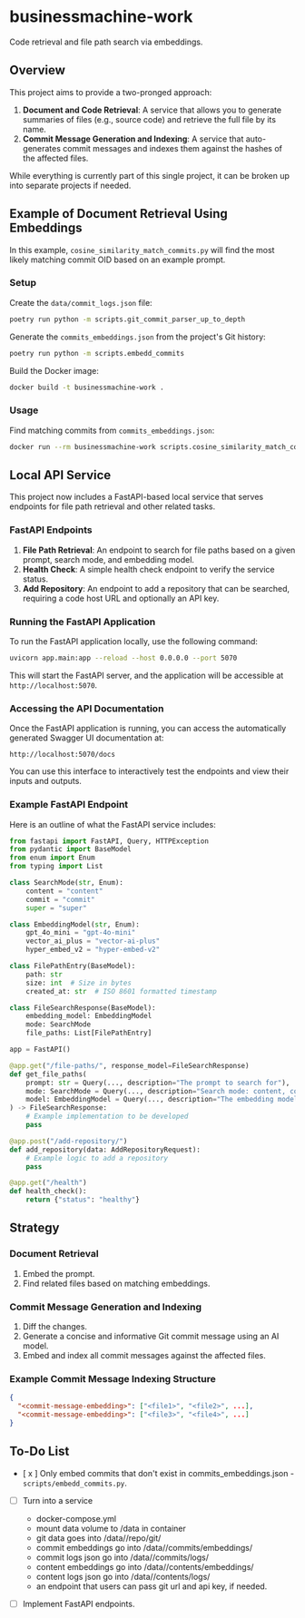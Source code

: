 
# businessmachine-work

Code retrieval and file path search via embeddings.

## Overview

This project aims to provide a two-pronged approach:

1. **Document and Code Retrieval**: A service that allows you to generate summaries of files (e.g., source code) and retrieve the full file by its name.
2. **Commit Message Generation and Indexing**: A service that auto-generates commit messages and indexes them against the hashes of the affected files.

While everything is currently part of this single project, it can be broken up into separate projects if needed.

## Example of Document Retrieval Using Embeddings

In this example, `cosine_similarity_match_commits.py` will find the most likely matching commit OID based on an example prompt.

### Setup

Create the `data/commit_logs.json` file:

```bash
poetry run python -m scripts.git_commit_parser_up_to_depth
```

Generate the `commits_embeddings.json` from the project's Git history:

```bash
poetry run python -m scripts.embedd_commits
```

Build the Docker image:

```bash
docker build -t businessmachine-work .
```

### Usage

Find matching commits from `commits_embeddings.json`:

```bash
docker run --rm businessmachine-work scripts.cosine_similarity_match_commits "What is the first commit."
```

## Local API Service

This project now includes a FastAPI-based local service that serves endpoints for file path retrieval and other related tasks.

### FastAPI Endpoints

1. **File Path Retrieval**: An endpoint to search for file paths based on a given prompt, search mode, and embedding model.
2. **Health Check**: A simple health check endpoint to verify the service status.
3. **Add Repository**: An endpoint to add a repository that can be searched, requiring a code host URL and optionally an API key.

### Running the FastAPI Application

To run the FastAPI application locally, use the following command:

```bash
uvicorn app.main:app --reload --host 0.0.0.0 --port 5070
```

This will start the FastAPI server, and the application will be accessible at `http://localhost:5070`.

### Accessing the API Documentation

Once the FastAPI application is running, you can access the automatically generated Swagger UI documentation at:

```
http://localhost:5070/docs
```

You can use this interface to interactively test the endpoints and view their inputs and outputs.

### Example FastAPI Endpoint

Here is an outline of what the FastAPI service includes:

```python
from fastapi import FastAPI, Query, HTTPException
from pydantic import BaseModel
from enum import Enum
from typing import List

class SearchMode(str, Enum):
    content = "content"
    commit = "commit"
    super = "super"

class EmbeddingModel(str, Enum):
    gpt_4o_mini = "gpt-4o-mini"
    vector_ai_plus = "vector-ai-plus"
    hyper_embed_v2 = "hyper-embed-v2"

class FilePathEntry(BaseModel):
    path: str
    size: int  # Size in bytes
    created_at: str  # ISO 8601 formatted timestamp

class FileSearchResponse(BaseModel):
    embedding_model: EmbeddingModel
    mode: SearchMode
    file_paths: List[FilePathEntry]

app = FastAPI()

@app.get("/file-paths/", response_model=FileSearchResponse)
def get_file_paths(
    prompt: str = Query(..., description="The prompt to search for"),
    mode: SearchMode = Query(..., description="Search mode: content, commit, or super"),
    model: EmbeddingModel = Query(..., description="The embedding model used")
) -> FileSearchResponse:
    # Example implementation to be developed
    pass

@app.post("/add-repository/")
def add_repository(data: AddRepositoryRequest):
    # Example logic to add a repository
    pass

@app.get("/health")
def health_check():
    return {"status": "healthy"}
```

## Strategy

### Document Retrieval

1. Embed the prompt.
2. Find related files based on matching embeddings.

### Commit Message Generation and Indexing

1. Diff the changes.
2. Generate a concise and informative Git commit message using an AI model.
3. Embed and index all commit messages against the affected files.

### Example Commit Message Indexing Structure

```json
{
  "<commit-message-embedding>": ["<file1>", "<file2>", ...],
  "<commit-message-embedding>": ["<file3>", "<file4>", ...]
}
```

## To-Do List

- [ x ] Only embed commits that don't exist in commits_embeddings.json - `scripts/embedd_commits.py`.
- [ ] Turn into a service
     - docker-compose.yml
     - mount data volume to /data in container
     - git data goes into /data/<reponame>/repo/git/
     - commit embeddings go into /data/<reponame>/commits/embeddings/
     - commit logs json go into /data/<reponame>/commits/logs/
     - content embeddings go into /data/<reponame>/contents/embeddings/
     - content logs json go into /data/<reponame>/contents/logs/
     - an endpoint that users can pass git url and api key, if needed.

- [ ] Implement FastAPI endpoints.
